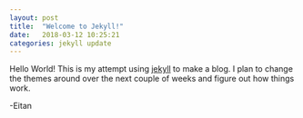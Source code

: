 ```yaml
---
layout: post
title:  "Welcome to Jekyll!"
date:   2018-03-12 10:25:21 
categories: jekyll update
---
```

Hello World! This is my attempt using [jekyll](https://jekyllrb.com/) to make a blog. I plan to
change the themes around over the next couple of weeks and figure out how things work. 

-Eitan

